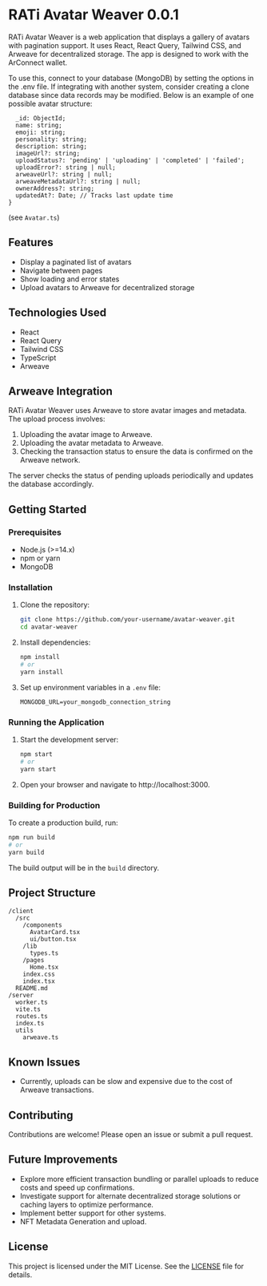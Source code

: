 # RATi Avatar Weaver 0.0.1

RATi Avatar Weaver is a web application that displays a gallery of avatars with pagination support. It uses React, React Query, Tailwind CSS, and Arweave for decentralized storage. The app is designed to work with the ArConnect wallet.

To use this, connect to your database (MongoDB) by setting the options in the .env file. If integrating with another system, consider creating a clone database since data records may be modified. Below is an example of one possible avatar structure:


```interface Avatar {
  _id: ObjectId;
  name: string;
  emoji: string;
  personality: string;
  description: string;
  imageUrl?: string;
  uploadStatus?: 'pending' | 'uploading' | 'completed' | 'failed';
  uploadError?: string | null;
  arweaveUrl?: string | null;
  arweaveMetadataUrl?: string | null;
  ownerAddress?: string;
  updatedAt?: Date; // Tracks last update time
}
```
(see `Avatar.ts`)

## Features

- Display a paginated list of avatars
- Navigate between pages
- Show loading and error states
- Upload avatars to Arweave for decentralized storage

## Technologies Used

- React
- React Query
- Tailwind CSS
- TypeScript
- Arweave

## Arweave Integration

RATi Avatar Weaver uses Arweave to store avatar images and metadata. The upload process involves:
1. Uploading the avatar image to Arweave.
2. Uploading the avatar metadata to Arweave.
3. Checking the transaction status to ensure the data is confirmed on the Arweave network.

The server checks the status of pending uploads periodically and updates the database accordingly.

## Getting Started

### Prerequisites

- Node.js (>=14.x)
- npm or yarn
- MongoDB

### Installation

1. Clone the repository:
   ```bash
   git clone https://github.com/your-username/avatar-weaver.git
   cd avatar-weaver
   ```
2. Install dependencies:
   ```bash
   npm install
   # or
   yarn install
   ```
3. Set up environment variables in a `.env` file:
   ```env
   MONGODB_URL=your_mongodb_connection_string
   ```

### Running the Application

1. Start the development server:
   ```bash
   npm start
   # or
   yarn start
   ```
2. Open your browser and navigate to http://localhost:3000.

### Building for Production

To create a production build, run:
```bash
npm run build
# or
yarn build
```
The build output will be in the `build` directory.

## Project Structure

```
/client
  /src
    /components
      AvatarCard.tsx
      ui/button.tsx
    /lib
      types.ts
    /pages
      Home.tsx
    index.css
    index.tsx
  README.md
/server
  worker.ts
  vite.ts
  routes.ts
  index.ts
  utils
    arweave.ts
```

## Known Issues

- Currently, uploads can be slow and expensive due to the cost of Arweave transactions.

## Contributing

Contributions are welcome! Please open an issue or submit a pull request.

## Future Improvements

- Explore more efficient transaction bundling or parallel uploads to reduce costs and speed up confirmations.
- Investigate support for alternate decentralized storage solutions or caching layers to optimize performance.
- Implement better support for other systems.
- NFT Metadata Generation and upload.

## License

This project is licensed under the MIT License. See the [LICENSE](./LICENSE) file for details.
